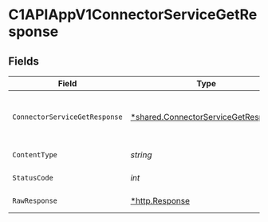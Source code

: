 # C1APIAppV1ConnectorServiceGetResponse


## Fields

| Field                                                                                            | Type                                                                                             | Required                                                                                         | Description                                                                                      |
| ------------------------------------------------------------------------------------------------ | ------------------------------------------------------------------------------------------------ | ------------------------------------------------------------------------------------------------ | ------------------------------------------------------------------------------------------------ |
| `ConnectorServiceGetResponse`                                                                    | [*shared.ConnectorServiceGetResponse](../../../pkg/models/shared/connectorservicegetresponse.md) | :heavy_minus_sign:                                                                               | The ConnectorServiceGetResponse message contains the connectorView, and an expand mask.          |
| `ContentType`                                                                                    | *string*                                                                                         | :heavy_check_mark:                                                                               | HTTP response content type for this operation                                                    |
| `StatusCode`                                                                                     | *int*                                                                                            | :heavy_check_mark:                                                                               | HTTP response status code for this operation                                                     |
| `RawResponse`                                                                                    | [*http.Response](https://pkg.go.dev/net/http#Response)                                           | :heavy_minus_sign:                                                                               | Raw HTTP response; suitable for custom response parsing                                          |